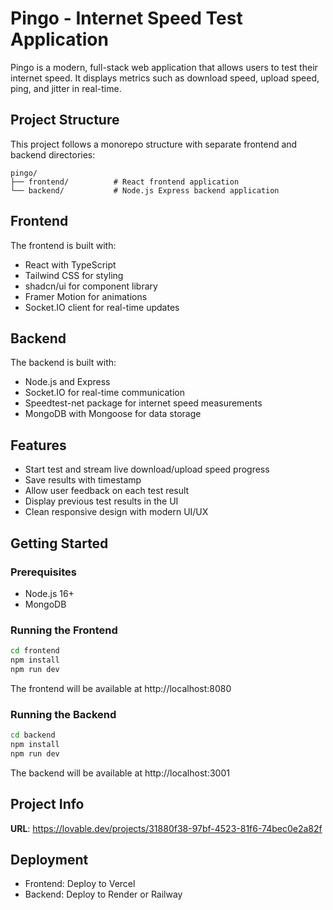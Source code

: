 
# Pingo - Internet Speed Test Application

Pingo is a modern, full-stack web application that allows users to test their internet speed. It displays metrics such as download speed, upload speed, ping, and jitter in real-time.

## Project Structure

This project follows a monorepo structure with separate frontend and backend directories:

```
pingo/
├── frontend/          # React frontend application
└── backend/           # Node.js Express backend application
```

## Frontend

The frontend is built with:
- React with TypeScript
- Tailwind CSS for styling
- shadcn/ui for component library
- Framer Motion for animations
- Socket.IO client for real-time updates

## Backend

The backend is built with:
- Node.js and Express
- Socket.IO for real-time communication
- Speedtest-net package for internet speed measurements
- MongoDB with Mongoose for data storage

## Features

- Start test and stream live download/upload speed progress
- Save results with timestamp
- Allow user feedback on each test result
- Display previous test results in the UI
- Clean responsive design with modern UI/UX

## Getting Started

### Prerequisites

- Node.js 16+ 
- MongoDB

### Running the Frontend

```sh
cd frontend
npm install
npm run dev
```

The frontend will be available at http://localhost:8080

### Running the Backend

```sh
cd backend
npm install
npm run dev
```

The backend will be available at http://localhost:3001

## Project Info

**URL**: https://lovable.dev/projects/31880f38-97bf-4523-81f6-74bec0e2a82f

## Deployment

- Frontend: Deploy to Vercel
- Backend: Deploy to Render or Railway
